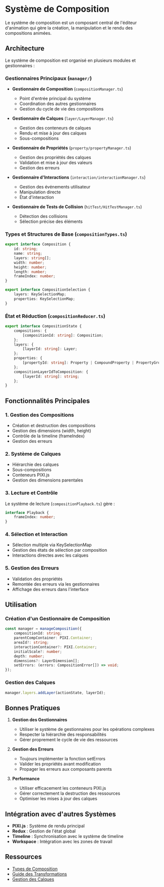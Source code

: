 # Système de Composition

Le système de composition est un composant central de l'éditeur d'animation qui gère la création, la manipulation et le rendu des compositions animées.

## Architecture

Le système de composition est organisé en plusieurs modules et gestionnaires :

### Gestionnaires Principaux (`manager/`)

-   **Gestionnaire de Composition** (`compositionManager.ts`)

    -   Point d'entrée principal du système
    -   Coordination des autres gestionnaires
    -   Gestion du cycle de vie des compositions

-   **Gestionnaire de Calques** (`layer/LayerManager.ts`)

    -   Gestion des conteneurs de calques
    -   Rendu et mise à jour des calques
    -   Sous-compositions

-   **Gestionnaire de Propriétés** (`property/propertyManager.ts`)

    -   Gestion des propriétés des calques
    -   Validation et mise à jour des valeurs
    -   Gestion des erreurs

-   **Gestionnaire d'Interactions** (`interaction/interactionManager.ts`)

    -   Gestion des événements utilisateur
    -   Manipulation directe
    -   État d'interaction

-   **Gestionnaire de Tests de Collision** (`hitTest/HitTestManager.ts`)
    -   Détection des collisions
    -   Sélection précise des éléments

### Types et Structures de Base (`compositionTypes.ts`)

```typescript
export interface Composition {
	id: string;
	name: string;
	layers: string[];
	width: number;
	height: number;
	length: number;
	frameIndex: number;
}

export interface CompositionSelection {
	layers: KeySelectionMap;
	properties: KeySelectionMap;
}
```

### État et Réduction (`compositionReducer.ts`)

```typescript
export interface CompositionState {
	compositions: {
		[compositionId: string]: Composition;
	};
	layers: {
		[layerId: string]: Layer;
	};
	properties: {
		[propertyId: string]: Property | CompoundProperty | PropertyGroup;
	};
	compositionLayerIdToComposition: {
		[layerId: string]: string;
	};
}
```

## Fonctionnalités Principales

### 1. Gestion des Compositions

-   Création et destruction des compositions
-   Gestion des dimensions (width, height)
-   Contrôle de la timeline (frameIndex)
-   Gestion des erreurs

### 2. Système de Calques

-   Hiérarchie des calques
-   Sous-compositions
-   Conteneurs PIXI.js
-   Gestion des dimensions parentales

### 3. Lecture et Contrôle

Le système de lecture (`compositionPlayback.ts`) gère :

```typescript
interface Playback {
	frameIndex: number;
}
```

### 4. Sélection et Interaction

-   Sélection multiple via KeySelectionMap
-   Gestion des états de sélection par composition
-   Interactions directes avec les calques

### 5. Gestion des Erreurs

-   Validation des propriétés
-   Remontée des erreurs via les gestionnaires
-   Affichage des erreurs dans l'interface

## Utilisation

### Création d'un Gestionnaire de Composition

```typescript
const manager = manageComposition({
    compositionId: string;
    parentCompContainer: PIXI.Container;
    areaId?: string;
    interactionContainer?: PIXI.Container;
    initialScale?: number;
    depth: number;
    dimensions?: LayerDimension[];
    setErrors: (errors: CompositionError[]) => void;
});
```

### Gestion des Calques

```typescript
manager.layers.addLayer(actionState, layerId);
```

## Bonnes Pratiques

1. **Gestion des Gestionnaires**

    - Utiliser le système de gestionnaires pour les opérations complexes
    - Respecter la hiérarchie des responsabilités
    - Gérer proprement le cycle de vie des ressources

2. **Gestion des Erreurs**

    - Toujours implémenter la fonction setErrors
    - Valider les propriétés avant modification
    - Propager les erreurs aux composants parents

3. **Performance**
    - Utiliser efficacement les conteneurs PIXI.js
    - Gérer correctement la destruction des ressources
    - Optimiser les mises à jour des calques

## Intégration avec d'autres Systèmes

-   **PIXI.js** : Système de rendu principal
-   **Redux** : Gestion de l'état global
-   **Timeline** : Synchronisation avec le système de timeline
-   **Workspace** : Intégration avec les zones de travail

## Ressources

-   [Types de Composition](../technical/types.md)
-   [Guide des Transformations](../technical/transforms.md)
-   [Gestion des Calques](../ui/layer-management.md)
